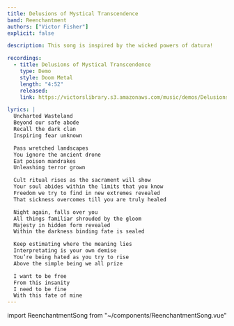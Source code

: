 ```yaml
---
title: Delusions of Mystical Transcendence
band: Reenchantment
authors: ["Victor Fisher"]
explicit: false

description: This song is inspired by the wicked powers of datura!

recordings:
  - title: Delusions of Mystical Transcendence
    type: Demo
    style: Doom Metal
    length: "4:52"
    released: 
    link: https://victorslibrary.s3.amazonaws.com/music/demos/Delusions+of+Mystical+Transcendence.mp3

lyrics: |
  Uncharted Wasteland
  Beyond our safe abode
  Recall the dark clan
  Inspiring fear unknown

  Pass wretched landscapes
  You ignore the ancient drone
  Eat poison mandrakes
  Unleashing terror grown

  Cult ritual rises as the sacrament will show
  Your soul abides within the limits that you know
  Freedom we try to find in new extremes revealed
  That sickness overcomes till you are truly healed

  Night again, falls over you
  All things familiar shrouded by the gloom
  Majesty in hidden form revealed
  Within the darkness binding fate is sealed

  Keep estimating where the meaning lies
  Interpretating is your own demise
  You’re being hated as you try to rise
  Above the simple being we all prize

  I want to be free
  From this insanity
  I need to be fine
  With this fate of mine
---
```


import ReenchantmentSong from "~/components/ReenchantmentSong.vue"

<ReenchantmentSong :songData="$frontmatter" />
